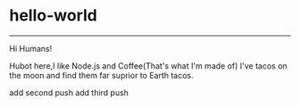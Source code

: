# hello-world
****************

Hi Humans!

Hubot here,I like Node.js and Coffee(That's what I'm made of)
I've tacos on the moon and find them far suprior to Earth tacos.

add second push
add third push
